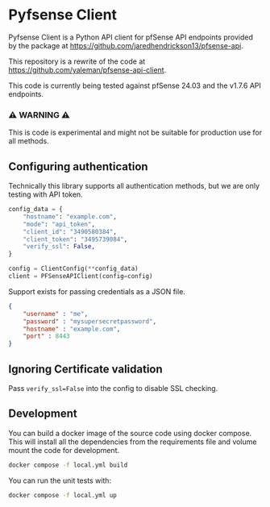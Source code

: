 # Pyfsense Client

Pyfsense Client is a Python API client for pfSense API endpoints provided by the package at https://github.com/jaredhendrickson13/pfsense-api.

This repository is a rewrite of the code at https://github.com/yaleman/pfsense-api-client.

This code is currently being tested against pfSense 24.03 and the v1.7.6 API endpoints.

### ⚠️ WARNING ⚠️
This is code is experimental and might not be suitable for production use for all methods.

## Configuring authentication

Technically this library supports all authentication methods, but we are only testing with API token.

```python
config_data = {
    "hostname": "example.com",
    "mode": "api_token",
    "client_id": "3490580384",
    "client_token": "3495739084",
    "verify_ssl": False,
}

config = ClientConfig(**config_data)
client = PFSenseAPIClient(config=config)
```

Support exists for passing credentials as a JSON file.

```json
{
    "username" : "me",
    "password" : "mysupersecretpassword",
    "hostname" : "example.com",
    "port" : 8443
}
```

## Ignoring Certificate validation

Pass `verify_ssl=False` into the config to disable SSL checking.


## Development

You can build a docker image of the source code using docker compose. This will install all the dependencies from the requirements file and volume mount the code for development.
```bash
docker compose -f local.yml build
```

You can run the unit tests with:
```bash
docker compose -f local.yml up
```
